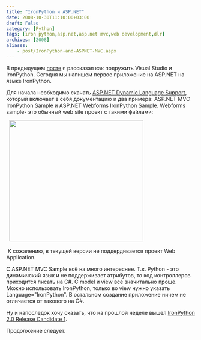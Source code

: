 ```yaml
---
title: "IronPython и ASP.NET"
date: 2008-10-30T11:10:00+03:00
draft: False
category: [Python]
tags: [iron python,asp.net,asp.net mvc,web development,dlr]
archives: [2008]
aliases:
    - post/IronPython-and-ASPNET-MVC.aspx
---
```




В предыдущем [посте](/post/Hello-World-with-IronPython.aspx) я рассказал как подружить Visual Studio и IronPython. Сегодня мы напишем первое приложение на ASP.NET на языке IronPython. 



Для начала необходимо скачать [ASP.NET Dynamic Language Support](http://www.codeplex.com/aspnet/Release/ProjectReleases.aspx?ReleaseId=17613), который включает в себя документацию и два примера: ASP.NET MVC IronPython Sample и ASP.NET Webforms IronPython Sample. Webforms sample- это обычный web site проект с такими файлами: 



  <img src="/image.axd?picture=webforms.JPG" alt="" width="357" height="322" /> 



 К сожалению, в текущей версии не поддердивается проект Web Application. 



C ASP.NET MVC Sample всё на много интереснее. Т.к. Python - это динамичский язык и не поддерживает атрибутов, то код контроллеров приходится писать на C#. С model и view всё значитально проще. Можно использовать IronPython, только во view нужно указать Language="IronPython". В остальном создание приложение ничем не отличается от такового на C#. 



Ну и напоследок хочу сказать, что на прошлой неделе вышел [IronPython ](http://www.codeplex.com/IronPython/Release/ProjectReleases.aspx?ReleaseId=17404)[2.0 Release Candidate 1](http://www.codeplex.com/IronPython/Release/ProjectReleases.aspx?ReleaseId=17404). 



Продолжение следует. 


